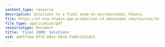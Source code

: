 ```yaml
---
content_type: resource
description: Solutions to a final exam on microeconomic theory.
file: https://ol-ocw-studio-app-production.s3.amazonaws.com/courses/14-122-microeconomic-theory-ii-fall-2002/ae6573aedf3280a150c8fa49c2a21dc5_f2000s.pdf
file_type: application/pdf
resourcetype: Document
title: 'Final 2000: Solutions'
uid: ae6573ae-df32-80a1-50c8-fa49c2a21dc5
---
```

